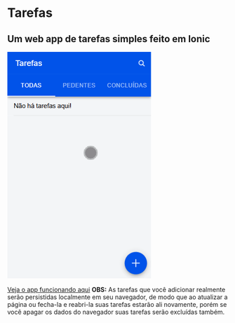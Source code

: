 # Tarefas 
## Um web app de tarefas simples feito em Ionic

![alt text](prints/chrome_si4cqloP6d.gif)

[Veja o app funcionando aqui](https://bulovask.github.io/Tarefas/)
**OBS:** As tarefas que você adicionar realmente serão persistidas localmente em seu navegador, de modo que ao atualizar a página ou fecha-la e reabri-la suas tarefas estarão ali novamente, porém se você apagar os dados do navegador suas tarefas serão excluídas também.